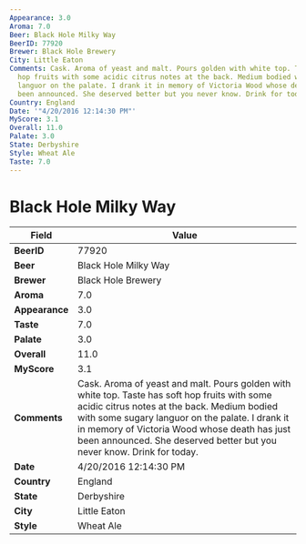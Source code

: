```yaml
---
Appearance: 3.0
Aroma: 7.0
Beer: Black Hole Milky Way
BeerID: 77920
Brewer: Black Hole Brewery
City: Little Eaton
Comments: Cask. Aroma of yeast and malt. Pours golden with white top. Taste has soft
  hop fruits with some acidic citrus notes at the back. Medium bodied with some sugary
  languor on the palate. I drank it in memory of Victoria Wood whose death has just
  been announced. She deserved better but you never know. Drink for today.
Country: England
Date: '"4/20/2016 12:14:30 PM"'
MyScore: 3.1
Overall: 11.0
Palate: 3.0
State: Derbyshire
Style: Wheat Ale
Taste: 7.0
---
```


# Black Hole Milky Way

| Field         | Value |
|---------------|-------|
| **BeerID** | 77920 |
| **Beer** | Black Hole Milky Way |
| **Brewer** | Black Hole Brewery |
| **Aroma** | 7.0 |
| **Appearance** | 3.0 |
| **Taste** | 7.0 |
| **Palate** | 3.0 |
| **Overall** | 11.0 |
| **MyScore** | 3.1 |
| **Comments** | Cask. Aroma of yeast and malt. Pours golden with white top. Taste has soft hop fruits with some acidic citrus notes at the back. Medium bodied with some sugary languor on the palate. I drank it in memory of Victoria Wood whose death has just been announced. She deserved better but you never know. Drink for today. |
| **Date** | 4/20/2016 12:14:30 PM |
| **Country** | England |
| **State** | Derbyshire |
| **City** | Little Eaton |
| **Style** | Wheat Ale |
